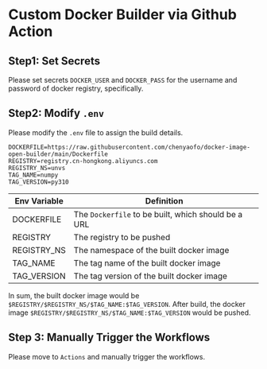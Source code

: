 # Custom Docker Builder via Github Action

## Step1: Set Secrets

Please set secrets `DOCKER_USER` and `DOCKER_PASS` for the username and password of docker registry, specifically.

## Step2: Modify `.env`

Please modify the `.env` file to assign the build details.

```
DOCKERFILE=https://raw.githubusercontent.com/chenyaofo/docker-image-open-builder/main/Dockerfile
REGISTRY=registry.cn-hongkong.aliyuncs.com
REGISTRY_NS=unvs
TAG_NAME=numpy
TAG_VERSION=py310
```

| Env Variable | Definition |
| --- | --- |
| DOCKERFILE | The `Dockerfile` to be built, which should be a URL |
| REGISTRY | The registry to be pushed |
| REGISTRY_NS | The namespace of the built docker image |
| TAG_NAME | The tag name of the built docker image |
| TAG_VERSION | The tag version of the built docker image |

In sum, the built docker image would be `$REGISTRY/$REGISTRY_NS/$TAG_NAME:$TAG_VERSION`. After build, the docker image `$REGISTRY/$REGISTRY_NS/$TAG_NAME:$TAG_VERSION` would be pushed.

## Step 3: Manually Trigger the Workflows

Please move to `Actions` and manually trigger the workflows.